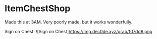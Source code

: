 # ItemChestShop
Made this at 3AM. Very poorly made, but it works wonderfully.

Sign on Chest:
![Sign on Chest]https://img.dec0de.xyz/grab/f07dd8.png
